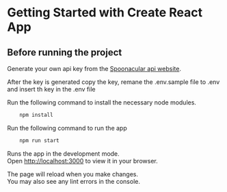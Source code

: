 # Getting Started with Create React App

## Before running the project 

Generate your own api key from the [Spoonacular api website](https://spoonacular.com/food-api).

After the key is generated copy the key, remane the .env.sample file to .env and insert th key in the .env file

Run the following command to install the necessary node modules.

```sh
    npm install
```

Run the following command to run the app

```sh
    npm run start
```

Runs the app in the development mode.\
Open [http://localhost:3000](http://localhost:3000) to view it in your browser.

The page will reload when you make changes.\
You may also see any lint errors in the console.
